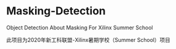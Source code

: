 # Masking-Detection

Object Detection About Masking For Xilinx Summer School

此项目为2020年新工科联盟-Xilinx暑期学校（Summer School）项目

